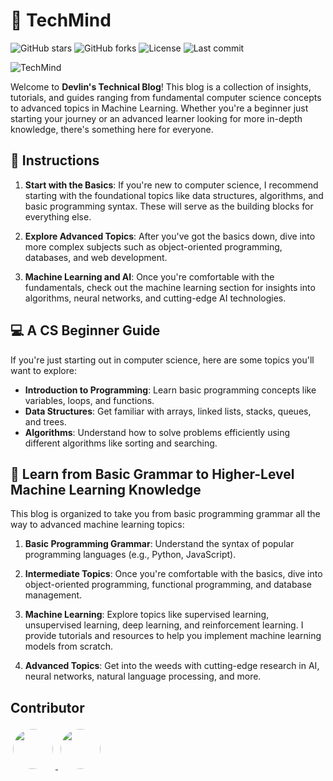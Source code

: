 # 👋 TechMind

<p align="center">
   
  ![GitHub stars](https://img.shields.io/github/stars/Gerard-Devlin/TechMind?style=for-the-badge&logo=github&labelColor=302D41&color=f4dbd6)
  ![GitHub forks](https://img.shields.io/github/forks/Gerard-Devlin/TechMind?style=for-the-badge&logo=github&labelColor=302D41&color=91d7e3)
  ![License](https://img.shields.io/github/license/Gerard-Devlin/TechMind?style=for-the-badge&logo=github&labelColor=302D41&color=8aadf4)
  ![Last commit](https://img.shields.io/github/last-commit/Gerard-Devlin/TechMind?style=for-the-badge&logo=github&labelColor=302D41&color=c6a0f6)
  
</p>


![TechMind](https://github.com/user-attachments/assets/57a93f58-2a6d-40cb-bdf0-c9e3996b4fe8)

Welcome to **Devlin's Technical Blog**! This blog is a collection of insights, tutorials, and guides ranging from fundamental computer science concepts to advanced topics in Machine Learning. Whether you're a beginner just starting your journey or an advanced learner looking for more in-depth knowledge, there's something here for everyone.

## 🧭 Instructions

1. **Start with the Basics**: If you're new to computer science, I recommend starting with the foundational topics like data structures, algorithms, and basic programming syntax. These will serve as the building blocks for everything else.
   
2. **Explore Advanced Topics**: After you've got the basics down, dive into more complex subjects such as object-oriented programming, databases, and web development.

3. **Machine Learning and AI**: Once you're comfortable with the fundamentals, check out the machine learning section for insights into algorithms, neural networks, and cutting-edge AI technologies.

## 💻 A CS Beginner Guide

If you're just starting out in computer science, here are some topics you'll want to explore:

- **Introduction to Programming**: Learn basic programming concepts like variables, loops, and functions.
- **Data Structures**: Get familiar with arrays, linked lists, stacks, queues, and trees.
- **Algorithms**: Understand how to solve problems efficiently using different algorithms like sorting and searching.

## 🧠 Learn from Basic Grammar to Higher-Level Machine Learning Knowledge

This blog is organized to take you from basic programming grammar all the way to advanced machine learning topics:

1. **Basic Programming Grammar**: Understand the syntax of popular programming languages (e.g., Python, JavaScript).
   
2. **Intermediate Topics**: Once you're comfortable with the basics, dive into object-oriented programming, functional programming, and database management.

3. **Machine Learning**: Explore topics like supervised learning, unsupervised learning, deep learning, and reinforcement learning. I provide tutorials and resources to help you implement machine learning models from scratch.

4. **Advanced Topics**: Get into the weeds with cutting-edge research in AI, neural networks, natural language processing, and more.


## Contributor

<p>
  <a href="https://github.com/Gerard-Devlin" title="Gerard-Devlin">
    <img src="https://github.com/Gerard-Devlin.png" width="64" height="64" style="border-radius:50%;margin:4px;"/>
  </a>
  <a href="https://github.com/Thirstarfish" title="Thirstarfish">
    <img src="https://github.com/Thirstarfish.png" width="64" height="64" style="border-radius:50%;margin:4px;"/>
  </a>
</p>
